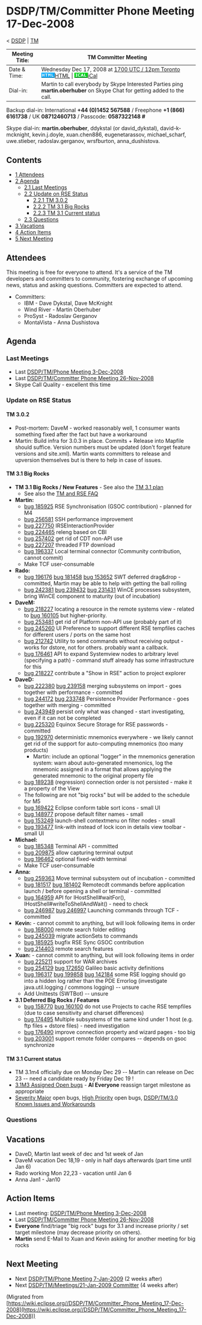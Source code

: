 

DSDP/TM/Committer Phone Meeting 17-Dec-2008
===========================================

< [DSDP](https://wiki.eclipse.org/DSDP "DSDP")‎ | [TM](./TM "DSDP/TM")

| Meeting Title: | **TM Committer Meeting** |
| --- | --- |
| Date & Time: | Wednesday Dec 17, 2008 at [1700 UTC / 12pm Toronto](http://www.timeanddate.com/worldclock/fixedtime.html?month=12&day=17&year=2008&hour=17&min=00&sec=0&p1=0)   ![Html.gif](./images/Html.gif)[HTML](http://www.google.com/calendar/embed?src=vn70im36r00qeusu8nme50cils@group.calendar.google.com&ctz=Canada/Toronto) \| ![Ical.gif](./images/Ical.gif)[iCal](http://www.google.com/calendar/ical/vn70im36r00qeusu8nme50cils@group.calendar.google.com/public/basic.ics) |
| Dial-in: | Martin to call everybody by Skype   Interested Parties ping **martin.oberhuber** on Skype Chat for getting added to the call. |

Backup dial-in: International **+44 (0)1452 567588** / Freephone **+1 (866) 6161738** / UK **08712460713** / Passcode: **0587322148 #**

Skype dial-in: **martin.oberhuber**, ddykstal (or david\_dykstal), david-k-mcknight, kevin.j.doyle, xuan.chen886, eugenetarassov, michael\_scharf, uwe.stieber, radoslav.gerganov, wrsfburton, anna_dushistova.  

  

Contents
--------

*   [1 Attendees](#Attendees)
*   [2 Agenda](#Agenda)
    *   [2.1 Last Meetings](#Last-Meetings)
    *   [2.2 Update on RSE Status](#Update-on-RSE-Status)
        *   [2.2.1 TM 3.0.2](#TM-3.0.2)
        *   [2.2.2 TM 3.1 Big Rocks](#TM-3.1-Big-Rocks)
        *   [2.2.3 TM 3.1 Current status](#TM-3.1-Current-status)
    *   [2.3 Questions](#Questions)
*   [3 Vacations](#Vacations)
*   [4 Action Items](#Action-Items)
*   [5 Next Meeting](#Next-Meeting)

Attendees
---------

This meeting is free for everyone to attend. It's a service of the TM developers and committers to community, fostering exchange of upcoming news, status and asking questions. Committers are expected to attend.

*   Committers:
    *   IBM - Dave Dykstal, Dave McKnight
    *   Wind River - Martin Oberhuber
    *   ProSyst - Radoslav Gerganov
    *   MontaVista - Anna Dushistova

Agenda
------

### Last Meetings

*   Last [DSDP/TM/Phone Meeting 3-Dec-2008](./Phone_Meeting_3-Dec-2008 "DSDP/TM/Phone Meeting 3-Dec-2008")
*   Last [DSDP/TM/Committer Phone Meeting 26-Nov-2008](./Committer_Phone_Meeting_26-Nov-2008 "DSDP/TM/Committer Phone Meeting 26-Nov-2008")
*   Skype Call Quality - excellent this time

### Update on RSE Status

#### TM 3.0.2

*   Post-mortem: DaveM - worked reasonably well, 1 consumer wants something fixed after the fact but have a workaround
*   Martin: Build infra for 3.0.3 in place. Commits + Release into Mapfile should suffice. Version numbers must be updated (don't forget feature versions and site.xml). Martin wants committers to release and upversion themselves but is there to help in case of issues.

#### TM 3.1 Big Rocks

*   **TM 3.1 Big Rocks / New Features** \- See also the [TM 3.1 plan](https://www.eclipse.org/projects/project-plan.php?projectid=dsdp.tm)
    *   See also the [TM and RSE FAQ](./TM_and_RSE_FAQ "TM and RSE FAQ")
*   **Martin:**
    *   [bug 185925](https://bugs.eclipse.org/bugs/show_bug.cgi?id=185925) RSE Synchronisation (GSOC contribution) - planned for M4
    *   [bug 256581](https://bugs.eclipse.org/bugs/show_bug.cgi?id=256581) SSH performance improvement
    *   [bug 227750](https://bugs.eclipse.org/bugs/show_bug.cgi?id=227750) IRSEInteractionProvider
    *   [bug 224465](https://bugs.eclipse.org/bugs/show_bug.cgi?id=224465) releng based on CBI
    *   [bug 257402](https://bugs.eclipse.org/bugs/show_bug.cgi?id=257402) get rid of CDT non-API use
    *   [bug 227207](https://bugs.eclipse.org/bugs/show_bug.cgi?id=227207) threaded FTP download
    *   [bug 196337](https://bugs.eclipse.org/bugs/show_bug.cgi?id=196337) Local terminal connector (Community contribution, cannot commit)
    *   Make TCF user-consumable
*   **Rado:**
    *   [bug 196176](https://bugs.eclipse.org/bugs/show_bug.cgi?id=196176) [bug 181458](https://bugs.eclipse.org/bugs/show_bug.cgi?id=181458) [bug 153652](https://bugs.eclipse.org/bugs/show_bug.cgi?id=153652) SWT deferred drag&drop - committed, Martin may be able to help with getting the ball rolling
    *   [bug 242381](https://bugs.eclipse.org/bugs/show_bug.cgi?id=242381) [bug 239432](https://bugs.eclipse.org/bugs/show_bug.cgi?id=239432) [bug 231431](https://bugs.eclipse.org/bugs/show_bug.cgi?id=231431) WinCE processes subsystem, bring WinCE component to maturity (out of incubation)
*   **DaveM:**
    *   [bug 218227](https://bugs.eclipse.org/bugs/show_bug.cgi?id=218227) locating a resource in the remote systems view - related to [bug 160105](https://bugs.eclipse.org/bugs/show_bug.cgi?id=160105) but higher-priority.
    *   [bug 253481](https://bugs.eclipse.org/bugs/show_bug.cgi?id=253481) get rid of Platform non-API use (probably part of it)
    *   [bug 245260](https://bugs.eclipse.org/bugs/show_bug.cgi?id=245260) UI Preference to support different RSE tempfiles caches for different users / ports on the same host
    *   [bug 212742](https://bugs.eclipse.org/bugs/show_bug.cgi?id=212742) Utility to send commands without receiving output - works for dstore, not for others. probably want a callback.
    *   [bug 176461](https://bugs.eclipse.org/bugs/show_bug.cgi?id=176461) API to expand Systemview nodes to arbitrary level (specifying a path) - command stuff already has some infrastructure for this
    *   [bug 218227](https://bugs.eclipse.org/bugs/show_bug.cgi?id=218227) contribute a "Show in RSE" action to project explorer
*   **DaveD:**
    *   [bug 222380](https://bugs.eclipse.org/bugs/show_bug.cgi?id=222380) [bug 239158](https://bugs.eclipse.org/bugs/show_bug.cgi?id=239158) merging subsystems on import - goes together with performance - committed
    *   [bug 244172](https://bugs.eclipse.org/bugs/show_bug.cgi?id=244172) [bug 233748](https://bugs.eclipse.org/bugs/show_bug.cgi?id=233748) Persistence Provider Performance - goes together with merging - committed
    *   [bug 243949](https://bugs.eclipse.org/bugs/show_bug.cgi?id=243949) persist only what was changed - start investigating, even if it can not be completed
    *   [bug 225320](https://bugs.eclipse.org/bugs/show_bug.cgi?id=225320) Equinox Secure Storage for RSE passwords - committed
    *   [bug 192970](https://bugs.eclipse.org/bugs/show_bug.cgi?id=192970) deterministic mnemonics everywhere - we likely cannot get rid of the support for auto-computing mnemonics (too many products)
        *   Martin: include an optional "logger" in the mnemonics generation system: warn about auto-generated mnemonics, log the mnemonic assigned in a format that allows applying the generated mnemonic to the original property file
    *   [bug 189238](https://bugs.eclipse.org/bugs/show_bug.cgi?id=189238) (regression) connection order is not persisted - make it a property of the View
    *   The following are not "big rocks" but will be added to the schedule for M5
    *   [bug 169422](https://bugs.eclipse.org/bugs/show_bug.cgi?id=169422) Eclipse conform table sort icons - small UI
    *   [bug 148977](https://bugs.eclipse.org/bugs/show_bug.cgi?id=148977) propose default filter names - small
    *   [bug 153249](https://bugs.eclipse.org/bugs/show_bug.cgi?id=153249) launch-shell contextmenu on filter nodes - small
    *   [bug 193477](https://bugs.eclipse.org/bugs/show_bug.cgi?id=193477) link-with instead of lock icon in details view toolbar - small UI
*   **Michael:**
    *   [bug 185348](https://bugs.eclipse.org/bugs/show_bug.cgi?id=185348) Terminal API - committed
    *   [bug 209875](https://bugs.eclipse.org/bugs/show_bug.cgi?id=209875) allow capturing terminal output
    *   [bug 196462](https://bugs.eclipse.org/bugs/show_bug.cgi?id=196462) optional fixed-width terminal
    *   Make TCF user-consumable
*   **Anna:**
    *   [bug 259363](https://bugs.eclipse.org/bugs/show_bug.cgi?id=259363) Move terminal subsystem out of incubation - committed
    *   [bug 181517](https://bugs.eclipse.org/bugs/show_bug.cgi?id=181517) [bug 181402](https://bugs.eclipse.org/bugs/show_bug.cgi?id=181402) Remotecdt commands before application launch / before opening a shell or terminal - committed
    *   [bug 164959](https://bugs.eclipse.org/bugs/show_bug.cgi?id=164959) API for IHostShell#waitFor(), IHostShell#writeToShellAndWait() - need to check
    *   [bug 246987](https://bugs.eclipse.org/bugs/show_bug.cgi?id=246987) [bug 246997](https://bugs.eclipse.org/bugs/show_bug.cgi?id=246997) Launching commands through TCF - committed
*   **Kevin:** \- cannot commit to anything, but will look following items in order
    *   [bug 168000](https://bugs.eclipse.org/bugs/show_bug.cgi?id=168000) remote search folder editing
    *   [bug 245039](https://bugs.eclipse.org/bugs/show_bug.cgi?id=245039) migrate actionSets to commands
    *   [bug 185925](https://bugs.eclipse.org/bugs/show_bug.cgi?id=185925) bugfix RSE Sync GSOC contribution
    *   [bug 214403](https://bugs.eclipse.org/bugs/show_bug.cgi?id=214403) remote search features
*   **Xuan:** \- cannot commit to anything, but will look following items in order
    *   [bug 225211](https://bugs.eclipse.org/bugs/show_bug.cgi?id=225211) support for WAR archives
    *   [bug 254129](https://bugs.eclipse.org/bugs/show_bug.cgi?id=254129) [bug 172650](https://bugs.eclipse.org/bugs/show_bug.cgi?id=172650) Galileo basic activity definitions
    *   [bug 196317](https://bugs.eclipse.org/bugs/show_bug.cgi?id=196317) [bug 199858](https://bugs.eclipse.org/bugs/show_bug.cgi?id=199858) [bug 142184](https://bugs.eclipse.org/bugs/show_bug.cgi?id=142184) some RSE logging should go into a hidden log rather than the PDE Errorlog (investigate java.util.logging / commons logging) -- unsure
    *   Add Unittests (SWTBot) -- unsure
*   **3.1 Deferred Big Rocks / Features**
    *   [bug 158770](https://bugs.eclipse.org/bugs/show_bug.cgi?id=158770) [bug 160100](https://bugs.eclipse.org/bugs/show_bug.cgi?id=160100) do not use Projects to cache RSE tempfiles (due to case sensitivity and charset differences)
    *   [bug 174495](https://bugs.eclipse.org/bugs/show_bug.cgi?id=174495) Multiple subsystems of the same kind under 1 host (e.g. ftp files + dstore files) - need investigation
    *   [bug 176490](https://bugs.eclipse.org/bugs/show_bug.cgi?id=176490) improve connection property and wizard pages - too big
    *   [bug 203001](https://bugs.eclipse.org/bugs/show_bug.cgi?id=203001) support remote folder compares -- depends on gsoc synchronize

#### TM 3.1 Current status

*   TM 3.1m4 officially due on Monday Dec 29 -- Martin can release on Dec 23 -- need a candidate ready by Friday Dec 19 !
*   [3.1M3 Assigned Open bugs](https://bugs.eclipse.org/bugs/buglist.cgi?query_format=advanced&product=Target+Management&target_milestone=3.0&target_milestone=3.0.1&target_milestone=3.1+M2&target_milestone=3.1+M3&bug_status=UNCONFIRMED&bug_status=NEW&bug_status=ASSIGNED&bug_status=REOPENED&cmdtype=doit) \- **AI Everyone** reassign target milestone as appropriate
*   [Severity Major](https://bugs.eclipse.org/bugs/buglist.cgi?query_format=advanced&classification=DSDP&product=Target+Management&bug_status=UNCONFIRMED&bug_status=NEW&bug_status=ASSIGNED&bug_status=REOPENED&bug_severity=blocker&bug_severity=critical&bug_severity=major&cmdtype=doit) open bugs, [High Priority](https://bugs.eclipse.org/bugs/buglist.cgi?query_format=advanced&classification=DSDP&product=Target+Management&bug_status=UNCONFIRMED&bug_status=NEW&bug_status=ASSIGNED&bug_status=REOPENED&cmdtype=doit&field0-0-0=priority&type0-0-0=regexp&value0-0-0=P%5B12%5D&field0-0-1=bug_severity&type0-0-1=regexp&value0-0-1=blocker%7Ccritical%7Cmajor) open bugs, [DSDP/TM/3.0 Known Issues and Workarounds](./3.0_Known_Issues_and_Workarounds "DSDP/TM/3.0 Known Issues and Workarounds")

### Questions

Vacations
---------

*   DaveD, Martin last week of dec and 1st week of Jan
*   DaveM vacation Dec 18,19 - only in half days afterwards (part time until Jan 6)
*   Rado working Mon 22,23 - vacation until Jan 6
*   Anna Jan1 - Jan10

Action Items
------------

*   Last meeting: [DSDP/TM/Phone Meeting 3-Dec-2008](./Phone_Meeting_3-Dec-2008 "DSDP/TM/Phone Meeting 3-Dec-2008")
*   Last [DSDP/TM/Committer Phone Meeting 26-Nov-2008](./Committer_Phone_Meeting_26-Nov-2008 "DSDP/TM/Committer Phone Meeting 26-Nov-2008")
*   **Everyone** find/triage "big rock" bugs for 3.1 and increase priority / set target milestone (may decrease priority on others).
*   **Martin** send E-Mail to Xuan and Kevin asking for another meeting for big rocks

Next Meeting
------------

*   Next [DSDP/TM/Phone Meeting 7-Jan-2009](./Phone_Meeting_7-Jan-2009 "DSDP/TM/Phone Meeting 7-Jan-2009") (2 weeks after)
*   Next [DSDP/TM/Meetings/21-Jan-2009 Committer](./Meetings/21-Jan-2009_Committer "DSDP/TM/Meetings/21-Jan-2009 Committer") (4 weeks after)


(Migrated from [https://wiki.eclipse.org//DSDP/TM/Committer_Phone_Meeting_17-Dec-2008](https://wiki.eclipse.org//DSDP/TM/Committer_Phone_Meeting_17-Dec-2008))